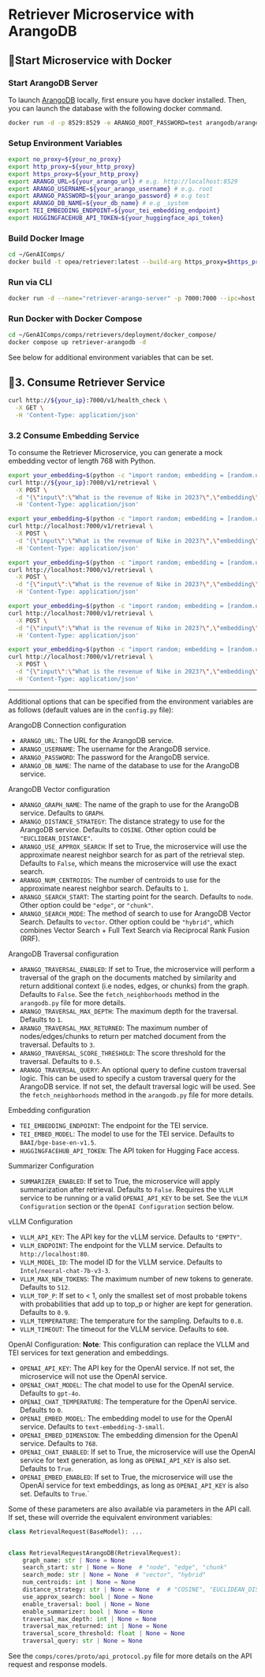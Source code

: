 # Retriever Microservice with ArangoDB

## 🚀Start Microservice with Docker

### Start ArangoDB Server

To launch [ArangoDB](https://github.com/arangodb/arangodb) locally, first ensure you have docker installed. Then, you can launch the database with the following docker command.

```bash
docker run -d -p 8529:8529 -e ARANGO_ROOT_PASSWORD=test arangodb/arangodb:latest
```

### Setup Environment Variables

```bash
export no_proxy=${your_no_proxy}
export http_proxy=${your_http_proxy}
export https_proxy=${your_http_proxy}
export ARANGO_URL=${your_arango_url} # e.g. http://localhost:8529
export ARANGO_USERNAME=${your_arango_username} # e.g. root
export ARANGO_PASSWORD=${your_arango_password} # e.g test
export ARANGO_DB_NAME=${your_db_name} # e.g _system
export TEI_EMBEDDING_ENDPOINT=${your_tei_embedding_endpoint}
export HUGGINGFACEHUB_API_TOKEN=${your_huggingface_api_token}
```

### Build Docker Image

```bash
cd ~/GenAIComps/
docker build -t opea/retriever:latest --build-arg https_proxy=$https_proxy --build-arg http_proxy=$http_proxy -f comps/retrievers/src/Dockerfile .
```

### Run via CLI

```bash
docker run -d --name="retriever-arango-server" -p 7000:7000 --ipc=host -e http_proxy=$http_proxy -e https_proxy=$https_proxy -e ARANGODB_URL="http://localhost:8529"  opea/retriever:latest -e RETRIEVER_COMPONENT_NAME="OPEA_RETRIEVER_ARANGODB"
```

### Run Docker with Docker Compose

```bash
cd ~/GenAIComps/comps/retrievers/deployment/docker_compose/
docker compose up retriever-arangodb -d
```

See below for additional environment variables that can be set.

## 🚀3. Consume Retriever Service

```bash
curl http://${your_ip}:7000/v1/health_check \
  -X GET \
  -H 'Content-Type: application/json'
```

### 3.2 Consume Embedding Service

To consume the Retriever Microservice, you can generate a mock embedding vector of length 768 with Python.

```bash
export your_embedding=$(python -c "import random; embedding = [random.uniform(-1, 1) for _ in range(768)]; print(embedding)")
curl http://${your_ip}:7000/v1/retrieval \
  -X POST \
  -d "{\"input\":\"What is the revenue of Nike in 2023?\",\"embedding\":${your_embedding}}" \
  -H 'Content-Type: application/json'
```

```bash
export your_embedding=$(python -c "import random; embedding = [random.uniform(-1, 1) for _ in range(768)]; print(embedding)")
curl http://localhost:7000/v1/retrieval \
  -X POST \
  -d "{\"input\":\"What is the revenue of Nike in 2023?\",\"embedding\":${your_embedding},\"search_type\":\"similarity\", \"k\":4}" \
  -H 'Content-Type: application/json'
```

```bash
export your_embedding=$(python -c "import random; embedding = [random.uniform(-1, 1) for _ in range(768)]; print(embedding)")
curl http://localhost:7000/v1/retrieval \
  -X POST \
  -d "{\"input\":\"What is the revenue of Nike in 2023?\",\"embedding\":${your_embedding},\"search_type\":\"similarity_distance_threshold\", \"k\":4, \"distance_threshold\":1.0}" \
  -H 'Content-Type: application/json'
```

```bash
export your_embedding=$(python -c "import random; embedding = [random.uniform(-1, 1) for _ in range(768)]; print(embedding)")
curl http://localhost:7000/v1/retrieval \
  -X POST \
  -d "{\"input\":\"What is the revenue of Nike in 2023?\",\"embedding\":${your_embedding},\"search_type\":\"similarity_score_threshold\", \"k\":4, \"score_threshold\":0.2}" \
  -H 'Content-Type: application/json'
```

```bash
export your_embedding=$(python -c "import random; embedding = [random.uniform(-1, 1) for _ in range(768)]; print(embedding)")
curl http://localhost:7000/v1/retrieval \
  -X POST \
  -d "{\"input\":\"What is the revenue of Nike in 2023?\",\"embedding\":${your_embedding},\"search_type\":\"mmr\", \"k\":4, \"fetch_k\":20, \"lambda_mult\":0.5}" \
  -H 'Content-Type: application/json'
```

---

Additional options that can be specified from the environment variables are as follows (default values are in the `config.py` file):

ArangoDB Connection configuration

- `ARANGO_URL`: The URL for the ArangoDB service.
- `ARANGO_USERNAME`: The username for the ArangoDB service.
- `ARANGO_PASSWORD`: The password for the ArangoDB service.
- `ARANGO_DB_NAME`: The name of the database to use for the ArangoDB service.

ArangoDB Vector configuration

- `ARANGO_GRAPH_NAME`: The name of the graph to use for the ArangoDB service. Defaults to `GRAPH`.
- `ARANGO_DISTANCE_STRATEGY`: The distance strategy to use for the ArangoDB service. Defaults to `COSINE`. Other option could be `"EUCLIDEAN_DISTANCE"`.
- `ARANGO_USE_APPROX_SEARCH`: If set to True, the microservice will use the approximate nearest neighbor search for as part of the retrieval step. Defaults to `False`, which means the microservice will use the exact search.
- `ARANGO_NUM_CENTROIDS`: The number of centroids to use for the approximate nearest neighbor search. Defaults to `1`.
- `ARANGO_SEARCH_START`: The starting point for the search. Defaults to `node`. Other option could be `"edge"`, or `"chunk"`.
- `ARANGO_SEARCH_MODE`: The method of search to use for ArangoDB Vector Search. Defaults to `vector`. Other option could be `"hybrid"`, which combines Vector Search + Full Text Search via Reciprocal Rank Fusion (RRF).

ArangoDB Traversal configuration

- `ARANGO_TRAVERSAL_ENABLED`: If set to True, the microservice will perform a traversal of the graph on the documents matched by similarity and return additional context (i.e nodes, edges, or chunks) from the graph. Defaults to `False`. See the `fetch_neighborhoods` method in the `arangodb.py` file for more details.
- `ARANGO_TRAVERSAL_MAX_DEPTH`: The maximum depth for the traversal. Defaults to `1`.
- `ARANGO_TRAVERSAL_MAX_RETURNED`: The maximum number of nodes/edges/chunks to return per matched document from the traversal. Defaults to `3`.
- `ARANGO_TRAVERSAL_SCORE_THRESHOLD`: The score threshold for the traversal. Defaults to `0.5`.
- `ARANGO_TRAVERSAL_QUERY`: An optional query to define custom traversal logic. This can be used to specify a custom traversal query for the ArangoDB service. If not set, the default traversal logic will be used. See the `fetch_neighborhoods` method in the `arangodb.py` file for more details.

Embedding configuration

- `TEI_EMBEDDING_ENDPOINT`: The endpoint for the TEI service.
- `TEI_EMBED_MODEL`: The model to use for the TEI service. Defaults to `BAAI/bge-base-en-v1.5`.
- `HUGGINGFACEHUB_API_TOKEN`: The API token for Hugging Face access.

Summarizer Configuration

- `SUMMARIZER_ENABLED`: If set to True, the microservice will apply summarization after retrieval. Defaults to `False`. Requires the `VLLM` service to be running or a valid `OPENAI_API_KEY` to be set. See the `VLLM Configuration` section or the `OpenAI Configuration` section below.

vLLM Configuration

- `VLLM_API_KEY`: The API key for the vLLM service. Defaults to `"EMPTY"`.
- `VLLM_ENDPOINT`: The endpoint for the VLLM service. Defaults to `http://localhost:80`.
- `VLLM_MODEL_ID`: The model ID for the VLLM service. Defaults to `Intel/neural-chat-7b-v3-3`.
- `VLLM_MAX_NEW_TOKENS`: The maximum number of new tokens to generate. Defaults to `512`.
- `VLLM_TOP_P`: If set to < 1, only the smallest set of most probable tokens with probabilities that add up to top_p or higher are kept for generation. Defaults to `0.9`.
- `VLLM_TEMPERATURE`: The temperature for the sampling. Defaults to `0.8`.
- `VLLM_TIMEOUT`: The timeout for the VLLM service. Defaults to `600`.

OpenAI Configuration:
**Note**: This configuration can replace the VLLM and TEI services for text generation and embeddings.

- `OPENAI_API_KEY`: The API key for the OpenAI service. If not set, the microservice will not use the OpenAI service.
- `OPENAI_CHAT_MODEL`: The chat model to use for the OpenAI service. Defaults to `gpt-4o`.
- `OPENAI_CHAT_TEMPERATURE`: The temperature for the OpenAI service. Defaults to `0`.
- `OPENAI_EMBED_MODEL`: The embedding model to use for the OpenAI service. Defaults to `text-embedding-3-small`.
- `OPENAI_EMBED_DIMENSION`: The embedding dimension for the OpenAI service. Defaults to `768`.
- `OPENAI_CHAT_ENABLED`: If set to True, the microservice will use the OpenAI service for text generation, as long as `OPENAI_API_KEY` is also set. Defaults to `True`.
- `OPENAI_EMBED_ENABLED`: If set to True, the microservice will use the OpenAI service for text embeddings, as long as `OPENAI_API_KEY` is also set. Defaults to `True`.`

Some of these parameters are also available via parameters in the API call. If set, these will override the equivalent environment variables:

```python
class RetrievalRequest(BaseModel): ...


class RetrievalRequestArangoDB(RetrievalRequest):
    graph_name: str | None = None
    search_start: str | None = None  # "node", "edge", "chunk"
    search_mode: str | None = None  # "vector", "hybrid"
    num_centroids: int | None = None
    distance_strategy: str | None = None  #  # "COSINE", "EUCLIDEAN_DISTANCE"
    use_approx_search: bool | None = None
    enable_traversal: bool | None = None
    enable_summarizer: bool | None = None
    traversal_max_depth: int | None = None
    traversal_max_returned: int | None = None
    traversal_score_threshold: float | None = None
    traversal_query: str | None = None
```

See the `comps/cores/proto/api_protocol.py` file for more details on the API request and response models.
